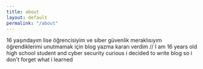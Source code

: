 ```yaml
---
title: about
layout: default
permalink: "/about"
---
```


16 yaşındayım lise öğrencisiyim ve siber güvenlik meraklısıyım öğrendiklerimi unutmamak için blog yazma kararı verdim
//
I am 16 years old high school student and cyber security curious i decided to write  blog so i don't forget what i learned
